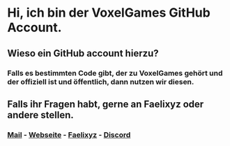 # Hi, ich bin der VoxelGames GitHub Account.

## Wieso ein GitHub account hierzu?
### Falls es bestimmten Code gibt, der zu VoxelGames gehört und der offiziell ist und öffentlich, dann nutzen wir diesen.

## Falls ihr Fragen habt, gerne an Faelixyz oder andere stellen.

### [Mail](mailto:admin@voxelgames.de) - [Webseite](https://voxelgames.de) - [Faelixyz](https://faelixyz.tech/redirectend.html) - [Discord](https://dc.voxelgames.de)
